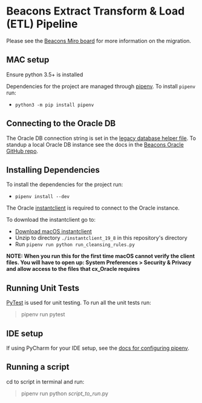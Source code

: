 # Beacons Extract Transform & Load (ETL) Pipeline

Please see the [Beacons Miro board](https://miro.com/app/board/o9J_lRB60BQ=/) for more information on the migration.

## MAC setup

Ensure python 3.5+ is installed

Dependencies for the project are managed through [pipenv](https://pipenv.pypa.io/en/latest/#install-pipenv-today). To install `pipenv` run:

- `python3 -m pip install pipenv`

## Connecting to the Oracle DB

The Oracle DB connection string is set in the [legacy database helper file](./helpers/legacy_database_helper.py). To standup a local Oracle DB instance
see the docs in the [Beacons Oracle GitHub repo](https://github.com/mcagov/beacons-oracle#restoring-the-latest-backups-locally).

## Installing Dependencies

To install the dependencies for the project run:

- `pipenv install --dev`

The Oracle [instantclient](https://www.oracle.com/database/technologies/instant-client/downloads.html) is required to connect to the Oracle instance.

To download the instantclient go to:

- [Download macOS instantclient](https://download.oracle.com/otn_software/mac/instantclient/198000/instantclient-basic-macos.x64-19.8.0.0.0dbru.zip)
- Unzip to directory `./instantclient_19_8` in this repository's directory
- Run `pipenv run python run_cleansing_rules.py`

**NOTE: When you run this for the first time macOS cannot verify the client files. You will have to open up: System Preferences > Security & Privacy and allow access to the files that cx_Oracle requires**

## Running Unit Tests

[PyTest](https://docs.pytest.org/en/6.2.x/contents.html) is used for unit testing. To run all the unit tests run:

> pipenv run pytest

## IDE setup

If using PyCharm for your IDE setup, see the [docs for configuring pipenv](https://www.jetbrains.com/help/pycharm/pipenv.html#pipenv-existing-project).

## Running a script

cd to script in terminal and run:

> pipenv run python _script_to_run_.py
